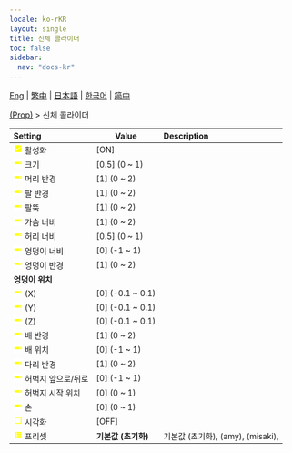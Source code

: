 ```yaml
---
locale: ko-rKR
layout: single
title: 신체 콜라이더
toc: false
sidebar:
  nav: "docs-kr"
---
```

[Eng](/dancexr/menu/2025.4/prop/body_colliders) | [繁中](/tw/dancexr/menu/2025.4/prop/body_colliders) | [日本語](/jp/dancexr/menu/2025.4/prop/body_colliders) | [한국어](/kr/dancexr/menu/2025.4/prop/body_colliders) | [简中](/zh/dancexr/menu/2025.4/prop/body_colliders)

[(Prop)](../menu#(Prop)) > 신체 콜라이더



| Setting | Value | Description |
| :--- | --- | :--- |
|<nobr> ![check_on icon](/images/icon/ic_check_on.png)  활성화</nobr>| [ON] | 
|<nobr> ![slider icon](/images/icon/ic_slider.png)  크기</nobr>| [0.5] (0 ~ 1) | 
|<nobr> ![slider icon](/images/icon/ic_slider.png)  머리 반경</nobr>| [1] (0 ~ 2) | 
|<nobr> ![slider icon](/images/icon/ic_slider.png)  팔 반경</nobr>| [1] (0 ~ 2) | 
|<nobr> ![slider icon](/images/icon/ic_slider.png)  팔뚝</nobr>| [1] (0 ~ 2) | 
|<nobr> ![slider icon](/images/icon/ic_slider.png)  가슴 너비</nobr>| [1] (0 ~ 2) | 
|<nobr> ![slider icon](/images/icon/ic_slider.png)  허리 너비</nobr>| [0.5] (0 ~ 1) | 
|<nobr> ![slider icon](/images/icon/ic_slider.png)  엉덩이 너비</nobr>| [0] (-1 ~ 1) | 
|<nobr> ![slider icon](/images/icon/ic_slider.png)  엉덩이 반경</nobr>| [1] (0 ~ 2) | 
|<nobr> <b>엉덩이 위치</b></nobr>|| 
|<nobr> ![slider icon](/images/icon/ic_slider.png)  (X)</nobr>| [0] (-0.1 ~ 0.1) | 
|<nobr> ![slider icon](/images/icon/ic_slider.png)  (Y)</nobr>| [0] (-0.1 ~ 0.1) | 
|<nobr> ![slider icon](/images/icon/ic_slider.png)  (Z)</nobr>| [0] (-0.1 ~ 0.1) | 
|<nobr> ![slider icon](/images/icon/ic_slider.png)  배 반경</nobr>| [1] (0 ~ 2) | 
|<nobr> ![slider icon](/images/icon/ic_slider.png)  배 위치</nobr>| [0] (-1 ~ 1) | 
|<nobr> ![slider icon](/images/icon/ic_slider.png)  다리 반경</nobr>| [1] (0 ~ 2) | 
|<nobr> ![slider icon](/images/icon/ic_slider.png)  허벅지 앞으로/뒤로</nobr>| [0] (-1 ~ 1) | 
|<nobr> ![slider icon](/images/icon/ic_slider.png)  허벅지 시작 위치</nobr>| [0] (0 ~ 1) | 
|<nobr> ![slider icon](/images/icon/ic_slider.png)  손</nobr>| [0] (0 ~ 1) | 
|<nobr> ![check_off icon](/images/icon/ic_check_off.png)  시각화</nobr>| [OFF] | 
|<nobr> ![list icon](/images/icon/ic_list.png)  프리셋</nobr>| **기본값 (초기화)** | 기본값 (초기화), (amy), (misaki),  |
